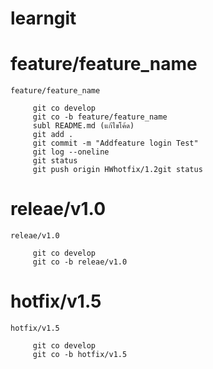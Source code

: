 # learngit

# feature/feature_name


```
feature/feature_name

	 git co develop
	 git co -b feature/feature_name
	 subl README.md (แก้ไขโค้ด)
	 git add .
	 git commit -m "Addfeature login Test"
	 git log --oneline
	 git status
	 git push origin HWhotfix/1.2git status

```
# releae/v1.0
```
releae/v1.0

	 git co develop
	 git co -b releae/v1.0
```



# hotfix/v1.5

```
hotfix/v1.5

	 git co develop
	 git co -b hotfix/v1.5

```

